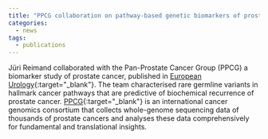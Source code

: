 ```yaml
---
title: "PPCG collaboration on pathway-based genetic biomarkers of prostate cancer"
categories:
  - news
tags:
  - publications
---
```


Jüri Reimand collaborated with the Pan-Prostate Cancer Group (PPCG) a biomarker study of prostate cancer, published in [European Urology][paper_link]{:target="_blank"}. The team characterised rare germline variants in hallmark cancer pathways that are predictive of biochemical recurrence of prostate cancer. [PPCG][PPCG_link]{:target="_blank"} is an international cancer genomics consortium that collects whole-genome sequencing data of thousands of prostate cancers and analyses these data comprehensively for fundamental and translational insights.


[paper_link]: https://www.sciencedirect.com/science/article/pii/S0302283822023417
[PPCG_link]: https://panprostate.org/
